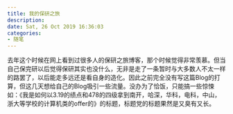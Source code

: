 ```yaml
---
title: 我的保研之旅
description:
date: Sat, 26 Oct 2019 16:36:03 
categories: 
- 随笔
---
```


  去年这个时候在网上看到过很多人的保研之旅博客，那个时候觉得非常羡慕。但当自己保完研以后觉得保研其实也没什么，无非是走了一条暂时与大多数人不太一样的路罢了，以后能走多远还是看自身的造化。因此之前完全没有写这篇Blog的打算，但这几天想给自己的Blog吸引一些流量。没办为了恰饭，只能搞一些惊悚如：《我是如何以3.19的绩点和478的四级拿到南开，哈深，华科，电科，中山，浙大等学校的计算机类的offer的》的标题，标题党的标题果然是又臭有又长。

